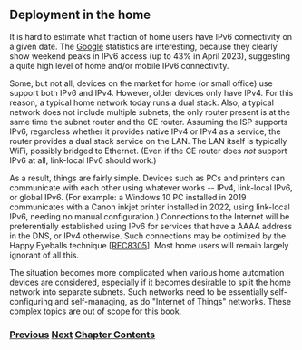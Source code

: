 ## Deployment in the home

It is hard to estimate what fraction of home users have IPv6 connectivity on a given date. The [Google](https://www.google.com/intl/en/ipv6/statistics.html) statistics are interesting, because they clearly show weekend peaks in IPv6 access (up to 43% in April 2023), suggesting a quite high level of home and/or mobile IPv6 connectivity.

Some, but not all, devices on the market for home (or small office) use support both IPv6 and IPv4. However, older devices only have IPv4. For this reason, a typical home network today runs a dual stack. Also, a typical network does not include multiple subnets; the only router present is at the same time the subnet router and the CE router. Assuming the ISP supports IPv6, regardless whether it provides native IPv4 or IPv4 as a service, the router provides a dual stack service on the LAN. The LAN itself is typically WiFi, possibly bridged to Ethernet. (Even if the CE router does *not* support IPv6 at all, link-local IPv6 should work.)

As a result, things are fairly simple. Devices such as PCs and printers can communicate with each other using whatever works -- IPv4, link-local IPv6, or global IPv6. (For example: a Windows 10 PC installed in 2019 communicates with a Canon inkjet printer installed in 2022, using link-local IPv6, needing no manual configuration.) Connections to the Internet will be preferentially established using IPv6 for services that have a AAAA address in the DNS, or IPv4 otherwise. Such connections may be optimized by the Happy Eyeballs technique \[[RFC8305](https://www.rfc-editor.org/info/rfc8305)]. Most home users will remain largely ignorant of all this.

The situation becomes more complicated when various home automation devices are considered, especially if it becomes desirable to split the home network into separate subnets. Such networks need to be essentially self-configuring and self-managing, as do "Internet of Things" networks. These complex topics are out of scope for this book.

<!-- Link lines generated automatically; do not delete -->
### [<ins>Previous</ins>](Deployment%20by%20carriers.md) [<ins>Next</ins>](Deployment%20in%20the%20enterprise.md) [<ins>Chapter Contents</ins>](8.%20Deployment%20Status.md)
